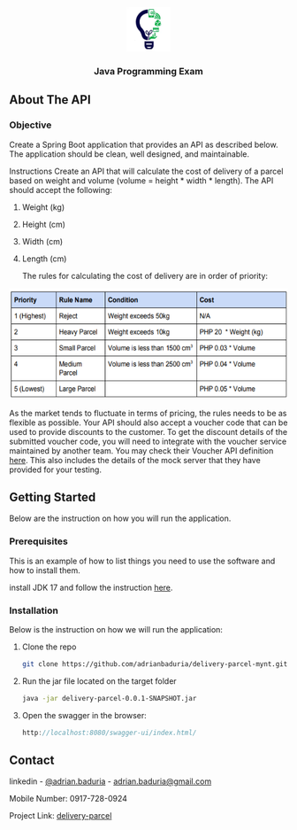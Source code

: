 <!-- PROJECT LOGO -->
<br />
<div align="center">
  <a href="D:/Documents/mynt_programming_exam/delivery-parcel/">
    <img src="logo.png" alt="Logo" width="80" height="80">
  </a>

<h3 align="center">Java Programming Exam</h3>
 
</div>

## About The API 
<h3>Objective</h3>
Create a Spring Boot application that provides an API as described below. The application
should be clean, well designed, and maintainable.

Instructions
Create an API that will calculate the cost of delivery of a parcel based on weight and volume
(volume = height * width * length). The API should accept the following:
1. Weight (kg)
2. Height (cm)
3. Width (cm)
4. Length (cm)


   The rules for calculating the cost of delivery are in order of priority:

  <a href="D:/Documents/mynt_programming_exam/delivery-parcel/">
    <img src="table.png" alt="Logo" width="600" height="200">
  </a>


As the market tends to fluctuate in terms of pricing, the rules needs to be as flexible as possible.
Your API should also accept a voucher code that can be used to provide discounts to the
customer. To get the discount details of the submitted voucher code, you will need to integrate
with the voucher service maintained by another team. You may check their Voucher API
definition [here](https://app.swaggerhub.com/apis/mynt-iat/mynt-programming-exams/1.1.0). This also includes the details of the mock server that they have provided for your
testing.

<!-- GETTING STARTED -->
## Getting Started

Below are the instruction on how you will run the application. 

### Prerequisites

This is an example of how to list things you need to use the software and how to install them.

  
install JDK 17 and follow the instruction [here](https://docs.oracle.com/cd/E19062-01/sun.mgmt.ctr36/819-5418/6n7gk6imj/index.html).
  

### Installation

Below is the instruction on how we will run the application:

1. Clone the repo
   ```sh
   git clone https://github.com/adrianbaduria/delivery-parcel-mynt.git
   ```
2. Run the jar file located on the target folder
   ```sh
   java -jar delivery-parcel-0.0.1-SNAPSHOT.jar
   ```
3. Open the swagger in the browser:
   ```js
   http://localhost:8080/swagger-ui/index.html/
   ```


<!-- CONTACT -->
## Contact

linkedin - [@adrian.baduria](https://www.linkedin.com/in/adrian-baduria/) - adrian.baduria@gmail.com

Mobile Number: 0917-728-0924

Project Link: [delivery-parcel](https://github.com/adrianbaduria/delivery-parcel-mynt.git)

